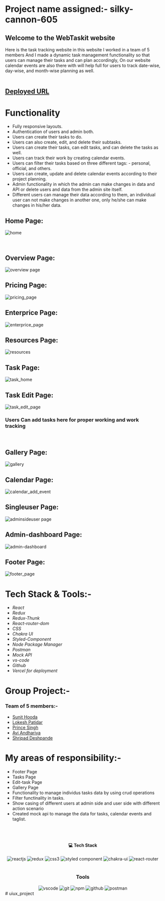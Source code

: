 # Project name assigned:-  silky-cannon-605
## Welcome to the WebTaskit website
Here is the task tracking website in this website I worked in a team of 5 members And I made a dynamic task management functionality so that users can manage their tasks and can plan accordingly, On our website calendar events are also there with will help full for users to track date-wise, day-wise, and month-wise planning as well.
<br/>
<br/>

## [Deployed URL]( https://webtaskit.vercel.app/)

# Functionality
 - Fully responsive layouts.
 - Authentication of users and admin both.
 - Users can create their tasks to do.
 - Users can also create, edit, and delete their subtasks.
 - Users can create their tasks, can edit tasks, and can delete the tasks as well.
 - Users can track their work by creating calendar events.
 - Users can filter their tasks based on three different tags: - personal, official, and others.
 - Users can create, update and delete calendar events according to their project planning.
 - Admin functionality in which the admin can make changes in data and API or delete users and data from the admin site itself.
 - Different users can manage their data according to them, an individual user can not make changes in another one, only he/she can make changes in his/her data.


## Home Page:
![home](https://user-images.githubusercontent.com/105616033/208385532-4718f1d5-f869-4a91-9f11-73c2afe9f8ee.png)


<br/>


## Overview Page:
![overview page](https://user-images.githubusercontent.com/105616033/208832925-38e9cd4a-9e05-4183-8d61-c9ecd1f7d7cb.png)


## Pricing Page:
![pricing_page](https://user-images.githubusercontent.com/105616033/208385653-97ec84e8-9b1e-4fdb-bea6-2d3dc4e5d834.png)


## Enterprice Page:
![enterprice_page](https://user-images.githubusercontent.com/105616033/208385801-13e0403c-c2d1-4962-9abf-a31fbdfa4db8.png)


## Resources Page:
![resources](https://user-images.githubusercontent.com/105616033/208385980-efc474ee-b7d0-4a2d-93a6-f7cd13dadaf9.png)

## Task Page:
![task_home](https://user-images.githubusercontent.com/105616033/208386124-beb8835c-3d78-4539-8a0f-49a429f10861.png)


## Task Edit Page:
![task_edit_page](https://user-images.githubusercontent.com/105616033/208386618-b071047c-8c46-4dda-9359-46b9e8e67ecd.png)

<h3>Users Can add tasks here for proper working and work tracking</h3>
<br/>

## Gallery Page:
![gallery](https://user-images.githubusercontent.com/105616033/208386379-773303d7-0812-45de-9652-da7b668924aa.png)


## Calendar Page:
![calendar_add_event](https://user-images.githubusercontent.com/105616033/208386530-ae36fa88-7ace-49a0-b665-4fd9c3da26b9.png)


## Singleuser Page:
![adminsideuser page](https://user-images.githubusercontent.com/105616033/208833314-3cfee622-e1f7-4957-ab79-045032bde36b.png)


## Admin-dashboard Page:
![admin-dashboard](https://user-images.githubusercontent.com/105616033/208832989-7469e689-57c3-4583-aa5a-461a55ed9b0a.png)


## Footer Page:
![footer_page](https://user-images.githubusercontent.com/105616033/208386869-ea4e5377-d27c-444b-9a0c-0bd7ab868979.png)


# Tech Stack & Tools:-
- *React*
- *Redux*
- *Redux-Thunk*
- *React-router-dom*
- *CSS*
- *Chakra UI*
- *Styled-Component*
- *Node Package Manager*
- *Postman*
- *Mock API*
- *vs-code*
- *Github*
- *Vercel for deployment*

# Group Project:-
###  Team of 5 members:- 
  - [Sunit Hooda](https://github.com/SunilHooda)
  - [Lokesh Patidar](https://github.com/lokesh-patidar)
  - [Prince Singh](https://github.com/mrprincesingh)
  - [Avi Andhariya](https://github.com/AviAndhariya)
  - [Shripad Deshpande](https://github.com/Shrideshpande1)
  

# My areas of responsibility:-
 - Footer Page
 - Tasks Page
 - Edit-task Page
 - Gallery Page
 - Functionality to manage individus tasks data by using crud operations
 - Filter functinality in tasks.
 - Show casing of different users at admin side and user side with different action scenario
 - Created mock api to manage the data for tasks, calendar events and taglist.
 
</br>

<br/>
<h4 align="center">💻 Tech Stack</h4>
 <div align="center">
   <img src="https://img.shields.io/badge/React-20232A?style=for-the-badge&logo=react&logoColor=61DAFB"  align="center" alt="reactjs" />
   <img src="https://img.shields.io/badge/Redux-593D88?style=for-the-badge&logo=redux&logoColor=white"  align="center" alt="redux" />
   <img src = "https://img.shields.io/badge/css3-%231572B6.svg?style=for-the-badge&logo=css3&logoColor=white" align="center" alt="css3">
   <img src="https://img.shields.io/badge/styled--components-DB7093?style=for-the-badge&logo=styled-components&logoColor=white"  align="center" alt="styled component" />
   <img src = "https://img.shields.io/badge/chakra ui-%234ED1C5.svg?style=for-the-badge&logo=chakraui&logoColor=white" align="center" alt="chakra-ui"/>
   <img src="https://img.shields.io/badge/React_Router-CA4245?style=for-the-badge&logo=react-router&logoColor=white"  align="center" alt="react-router" />
</div>
<br/>


<div align="center"><h3 align="center">Tools</h3> 
  <img src="https://img.shields.io/badge/Visual%20Studio-5C2D91.svg?style=for-the-badge&logo=visual-studio&logoColor=white"  align="center" alt="vscode"/>
   <img src="https://img.shields.io/badge/vercel-%23000000.svg?style=for-the-badge&logo=vercel&logoColor=whit" align="center" alt="git"/>
  <img src = "https://img.shields.io/badge/NPM-%23000000.svg?style=for-the-badge&logo=npm&logoColor=white" align="center" alt="npm">
  <img src="https://img.shields.io/badge/GitHub-100000?style=for-the-badge&logo=github&logoColor=white"  align="center" alt="github"/>
  <img src ="https://img.shields.io/badge/Postman-FF6C37?style=for-the-badge&logo=postman&logoColor=white" align="center" alt="postman">
</div>
# uiux_project
